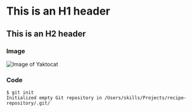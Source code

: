 # This is an H1 header
## This is an H2 header

### Image
![Image of Yaktocat](https://octodex.github.com/images/yaktocat.png)


### Code
```
$ git init
Initialized empty Git repository in /Users/skills/Projects/recipe-repository/.git/
```

